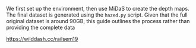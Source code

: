 We first set up the environment, then use MiDaS to create the depth maps. The final dataset is generated using the `hazed.py` script. Given that the full original dataset is around 90GB, this guide outlines the process rather than providing the complete data

https://wilddash.cc/railsem19